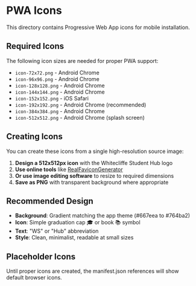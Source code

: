 # PWA Icons

This directory contains Progressive Web App icons for mobile installation.

## Required Icons

The following icon sizes are needed for proper PWA support:

- `icon-72x72.png` - Android Chrome
- `icon-96x96.png` - Android Chrome  
- `icon-128x128.png` - Android Chrome
- `icon-144x144.png` - Android Chrome
- `icon-152x152.png` - iOS Safari
- `icon-192x192.png` - Android Chrome (recommended)
- `icon-384x384.png` - Android Chrome
- `icon-512x512.png` - Android Chrome (splash screen)

## Creating Icons

You can create these icons from a single high-resolution source image:

1. **Design a 512x512px icon** with the Whitecliffe Student Hub logo
2. **Use online tools** like [RealFaviconGenerator](https://realfavicongenerator.net/) 
3. **Or use image editing software** to resize to required dimensions
4. **Save as PNG** with transparent background where appropriate

## Recommended Design

- **Background**: Gradient matching the app theme (#667eea to #764ba2)
- **Icon**: Simple graduation cap 🎓 or book 📚 symbol
- **Text**: "WS" or "Hub" abbreviation
- **Style**: Clean, minimalist, readable at small sizes

## Placeholder Icons

Until proper icons are created, the manifest.json references will show default browser icons.